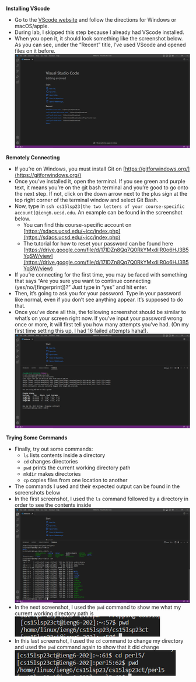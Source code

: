 **Installing VScode**
- Go to the [VScode website](https://code.visualstudio.com/) and follow the directions for Windows or macOS/apple.
- During lab, I skipped this step because I already had VScode installed.
- When you open it, it should look something like the screenshot below. As you can see, under the “Recent” title, I’ve used VScode and opened files on it before.
![Image](welcome.PNG)

**Remotely Connecting**
- If you’re on Windows, you must install Git on [https://gitforwindows.org/](https://gitforwindows.org/) 
- Once you’ve installed it, open the terminal. If you see green and purple text, it means you’re on the git bash terminal and you’re good to go onto the next step. If not, click on the down arrow next to the plus sign at the top right corner of the terminal window and select Git Bash.
- Now, type in `ssh cs15lsp23[the two letters of your course-specific account]@ieng6.ucsd.edu`. An example can be found in the screenshot below.
  - You can find this course-specific account on [https://sdacs.ucsd.edu/~icc/index.php](https://sdacs.ucsd.edu/~icc/index.php)
  - The tutorial for how to reset your password can be found here [https://drive.google.com/file/d/17IDZn8Qq7Q0RkYMxdiIR0o6HJ3B5YqSW/view](https://drive.google.com/file/d/17IDZn8Qq7Q0RkYMxdiIR0o6HJ3B5YqSW/view)
- If you’re connecting for the first time, you may be faced with something that says “Are you sure you want to continue connecting (yes/no/[fingerprint])?” Just type in “yes” and hit enter.
- Then, it’s going to ask you for your password. Type in your password like normal, even if you don’t see anything appear. It’s supposed to do that. 
- Once you’ve done all this, the following screenshot should be similar to what’s on your screen right now. If you’ve input your password wrong once or more, it will first tell you how many attempts you’ve had. (On my first time setting this up, I had 16 failed attempts haha!). 
![Image](login.PNG)

**Trying Some Commands**
- Finally, try out some commands:
  - `ls` lists contents inside a directory
  - `cd` changes directories
  - `pwd` prints the current working directory path
  - `mkdir` makes directories
  - `cp` copies files from one location to another
- The commands I used and their expected output can be found in the screenshots below
- In the first screenshot, I used the `ls` command followed by a directory in order to see the contents inside
![Image](cmds.PNG)
- In the next screenshot, I used the `pwd` command to show me what my current working directory path is
![Image](pwd.PNG)
- In this last screenshot, I used the `cd` command to change my directory and used the `pwd` command again to show that it did change
![Image](cd.PNG)
